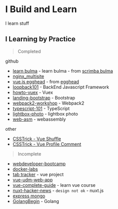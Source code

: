 # I Build and Learn

I learn stuff

## I Learning by Practice

> Completed

github

- [learn bulma](https://github.com/artdvp/learn-bulma) - learn bulma - from [scrimba bulma](https://scrimba.com/g/gbulma)
- [nginx_multisite](https://github.com/artdvp/nginx_multisite)
- [vue.js egghead](https://gist.github.com/artdvp/f2c388d43f7ecaec448ac5daea1dbbbf) - from [egghead](https://egghead.io/courses/develop-basic-web-apps-with-vue-js)
- [loopback101](https://github.com/artdvp/loopback101) - BackEnd Javascript Framework
- [howto-vuex](https://github.com/artdvp/howto-vuex) - Vuex 
- [landing-bootstrap](https://github.com/artdvp/landing-bootstrap) - Bootstrap
- [webpack2-workshop](https://github.com/artdvp/webpack2-workshop) - Webpack2
- [typescript-101](https://github.com/artdvp/typescript-101) - TypeScript
- [lightbox-photo](https://github.com/artdvp/lightbox-photo) - lightbox photo
- [web-asm](https://github.com/artdvp/web-asm) - webassembly


other

- [CSSTrick - Vue Shuffle](https://codepen.io/artdvp/full/WJyOyO/)
- [CSSTrick - Vue Profile Comment ](https://codepen.io/artdvp/full/pVKrvZ/)

> Incomplete

- [webdeveloper-bootcamp](https://github.com/artdvp/webdeveloper-bootcamp)
- [docker-labs](https://github.com/artdvp/docker-labs)
- [tab tracker](https://github.com/artdvp/tab-tracker) - vue project
- [vue-udm-web-app](https://github.com/artdvp/vue-udm-web-app)
- [vue-complete-guide](https://github.com/artdvp/vue-complete-guide) - learn vue course
- [nuxt-hacker-news](https://github.com/artdvp/nuxt-hacker-news) - `design not ok` - nuxt.js
- [express mongo](https://github.com/artdvp/express-mongo)
- [GolangBegin](https://github.com/artdvp/GolangBegin) - Golang
